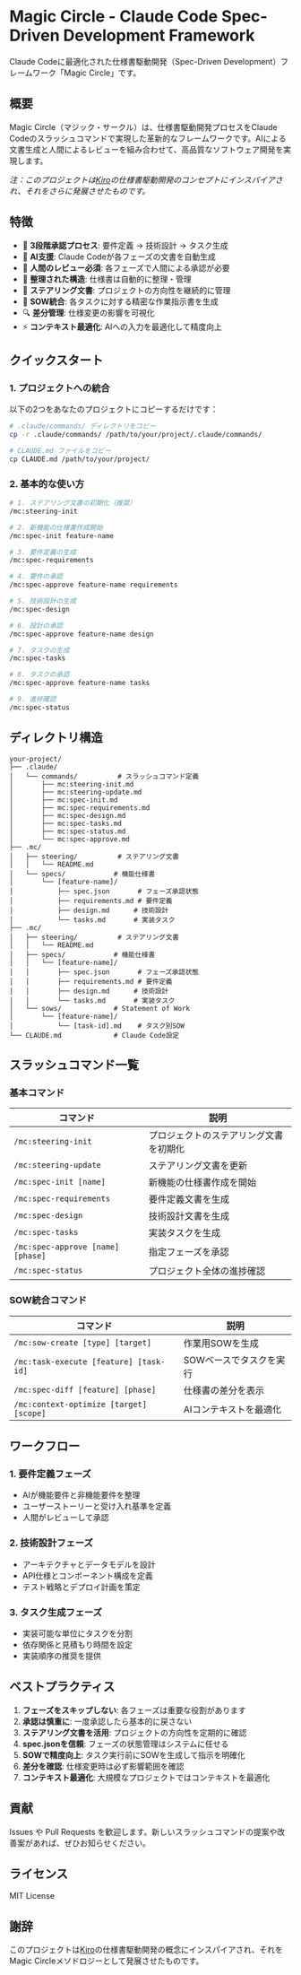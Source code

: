# Magic Circle - Claude Code Spec-Driven Development Framework

Claude Codeに最適化された仕様書駆動開発（Spec-Driven Development）フレームワーク「Magic Circle」です。

## 概要

Magic Circle（マジック・サークル）は、仕様書駆動開発プロセスをClaude Codeのスラッシュコマンドで実現した革新的なフレームワークです。AIによる文書生成と人間によるレビューを組み合わせて、高品質なソフトウェア開発を実現します。

*注：このプロジェクトは[Kiro](https://kiro.io/)の仕様書駆動開発のコンセプトにインスパイアされ、それをさらに発展させたものです。*

## 特徴

- 🎯 **3段階承認プロセス**: 要件定義 → 技術設計 → タスク生成
- 🤖 **AI支援**: Claude Codeが各フェーズの文書を自動生成
- 👥 **人間のレビュー必須**: 各フェーズで人間による承認が必要
- 📁 **整理された構造**: 仕様書は自動的に整理・管理
- 🔄 **ステアリング文書**: プロジェクトの方向性を継続的に管理
- 📝 **SOW統合**: 各タスクに対する精密な作業指示書を生成
- 🔍 **差分管理**: 仕様変更の影響を可視化
- ⚡ **コンテキスト最適化**: AIへの入力を最適化して精度向上

## クイックスタート

### 1. プロジェクトへの統合

以下の2つをあなたのプロジェクトにコピーするだけです：

```bash
# .claude/commands/ ディレクトリをコピー
cp -r .claude/commands/ /path/to/your/project/.claude/commands/

# CLAUDE.md ファイルをコピー
cp CLAUDE.md /path/to/your/project/
```

### 2. 基本的な使い方

```bash
# 1. ステアリング文書の初期化（推奨）
/mc:steering-init

# 2. 新機能の仕様書作成開始
/mc:spec-init feature-name

# 3. 要件定義の生成
/mc:spec-requirements

# 4. 要件の承認
/mc:spec-approve feature-name requirements

# 5. 技術設計の生成
/mc:spec-design

# 6. 設計の承認
/mc:spec-approve feature-name design

# 7. タスクの生成
/mc:spec-tasks

# 8. タスクの承認
/mc:spec-approve feature-name tasks

# 9. 進捗確認
/mc:spec-status
```

## ディレクトリ構造

```
your-project/
├── .claude/
│   └── commands/          # スラッシュコマンド定義
│       ├── mc:steering-init.md
│       ├── mc:steering-update.md
│       ├── mc:spec-init.md
│       ├── mc:spec-requirements.md
│       ├── mc:spec-design.md
│       ├── mc:spec-tasks.md
│       ├── mc:spec-status.md
│       └── mc:spec-approve.md
├── .mc/
│   ├── steering/          # ステアリング文書
│   │   └── README.md
│   └── specs/            # 機能仕様書
│       └── [feature-name]/
│           ├── spec.json       # フェーズ承認状態
│           ├── requirements.md # 要件定義
│           ├── design.md      # 技術設計
│           └── tasks.md       # 実装タスク
├── .mc/
│   ├── steering/          # ステアリング文書
│   │   └── README.md
│   ├── specs/            # 機能仕様書
│   │   └── [feature-name]/
│   │       ├── spec.json       # フェーズ承認状態
│   │       ├── requirements.md # 要件定義
│   │       ├── design.md      # 技術設計
│   │       └── tasks.md       # 実装タスク
│   └── sows/             # Statement of Work
│       └── [feature-name]/
│           └── [task-id].md    # タスク別SOW
└── CLAUDE.md             # Claude Code設定
```

## スラッシュコマンド一覧

### 基本コマンド

| コマンド | 説明 |
|---------|------|
| `/mc:steering-init` | プロジェクトのステアリング文書を初期化 |
| `/mc:steering-update` | ステアリング文書を更新 |
| `/mc:spec-init [name]` | 新機能の仕様書作成を開始 |
| `/mc:spec-requirements` | 要件定義文書を生成 |
| `/mc:spec-design` | 技術設計文書を生成 |
| `/mc:spec-tasks` | 実装タスクを生成 |
| `/mc:spec-approve [name] [phase]` | 指定フェーズを承認 |
| `/mc:spec-status` | プロジェクト全体の進捗確認 |

### SOW統合コマンド

| コマンド | 説明 |
|---------|------|
| `/mc:sow-create [type] [target]` | 作業用SOWを生成 |
| `/mc:task-execute [feature] [task-id]` | SOWベースでタスクを実行 |
| `/mc:spec-diff [feature] [phase]` | 仕様書の差分を表示 |
| `/mc:context-optimize [target] [scope]` | AIコンテキストを最適化 |

## ワークフロー

### 1. 要件定義フェーズ
- AIが機能要件と非機能要件を整理
- ユーザーストーリーと受け入れ基準を定義
- 人間がレビューして承認

### 2. 技術設計フェーズ
- アーキテクチャとデータモデルを設計
- API仕様とコンポーネント構成を定義
- テスト戦略とデプロイ計画を策定

### 3. タスク生成フェーズ
- 実装可能な単位にタスクを分割
- 依存関係と見積もり時間を設定
- 実装順序の推奨を提供

## ベストプラクティス

1. **フェーズをスキップしない**: 各フェーズは重要な役割があります
2. **承認は慎重に**: 一度承認したら基本的に戻さない
3. **ステアリング文書を活用**: プロジェクトの方向性を定期的に確認
4. **spec.jsonを信頼**: フェーズの状態管理はシステムに任せる
5. **SOWで精度向上**: タスク実行前にSOWを生成して指示を明確化
6. **差分を確認**: 仕様変更時は必ず影響範囲を確認
7. **コンテキスト最適化**: 大規模なプロジェクトではコンテキストを最適化

## 貢献

Issues や Pull Requests を歓迎します。新しいスラッシュコマンドの提案や改善案があれば、ぜひお知らせください。

## ライセンス

MIT License

## 謝辞

このプロジェクトは[Kiro](https://kiro.io/)の仕様書駆動開発の概念にインスパイアされ、それをMagic Circleメソドロジーとして発展させたものです。